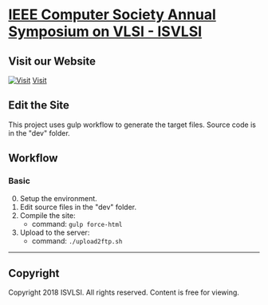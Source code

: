 # [IEEE Computer Society Annual Symposium on VLSI - ISVLSI](http://www.eng.ucy.ac.cy/theocharides/isvlsi18/index.html)


## Visit our Website

[![Visit](http://www.eng.ucy.ac.cy/theocharides/isvlsi18/img/ISVLSI_lable.png)](http://www.eng.ucy.ac.cy/theocharides/isvlsi18/index.html)
[Visit](http://www.eng.ucy.ac.cy/theocharides/isvlsi18/index.html)



## Edit the Site

This project uses gulp workflow to generate the target files. Source code is in the "dev" folder.

## Workflow

### Basic

0. Setup the environment.
1. Edit source files in the "dev" folder.
2. Compile the site:
    * command: `gulp force-html`
3. Upload to the server:
    * command: `./upload2ftp.sh`

- - -

## Copyright

Copyright 2018 ISVLSI. All rights reserved. Content is free for viewing.

